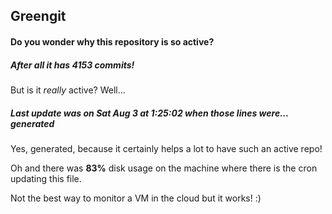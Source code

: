 ## Greengit

#### Do you wonder why this repository is so active?

##### After all it has 4153 commits!

But is it *really* active? Well...

##### Last update was on Sat Aug 3 at 1:25:02 when those lines were... generated

Yes, generated, because it certainly helps a lot to have such an active repo!

Oh and there was **83%** disk usage on the machine
where there is the cron updating this file.

Not the best way to monitor a VM in the cloud but it works! :)
